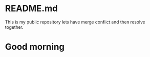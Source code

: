 # README.md
This is my public repository lets have merge conflict and then resolve together.
# Good morning
